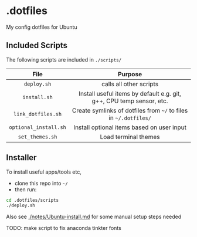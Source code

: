 # .dotfiles
My config dotfiles for Ubuntu

## Included Scripts

The following scripts are included in `./scripts/`

|          File         |                                Purpose                               |
| :-------------------: | :------------------------------------------------------------------: |
|      `deploy.sh`      |                        calls all other scripts                       |
|      `install.sh`     | Install useful items by default e.g. git, g++, CPU temp sensor, etc. |
|   `link_dotfiles.sh`  |   Create symlinks of dotfiles from `~/` to files in `~/.dotfiles/`   |
| `optional_install.sh` |              Install optional items based on user input              |
|    `set_themes.sh`    |                         Load terminal themes                         |

## Installer

To install useful apps/tools etc, 

- clone this repo into `~/`
- then run:
```bash
cd .dotfiles/scripts
./deploy.sh
```

Also see [./notes/Ubuntu-install.md](./notes/Ubuntu-install.md) for some manual setup steps needed

TODO: make script to fix anaconda tinkter fonts
